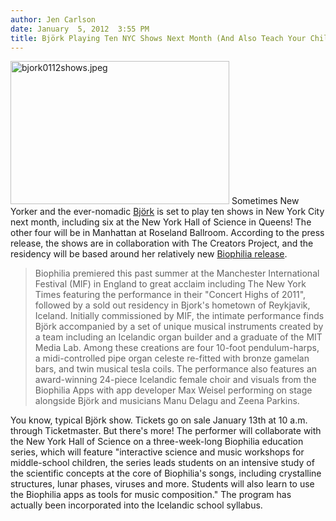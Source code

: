 ```yaml
---
author: Jen Carlson
date: January  5, 2012  3:55 PM
title: Björk Playing Ten NYC Shows Next Month (And Also Teach Your Children Stuff)
---
```


<p><span class="mt-enclosure mt-enclosure-image" style="display: inline;"> <img alt="bjork0112shows.jpeg" src="https://web.archive.org/web/20120119082859im_/http://gothamist.com/attachments/arts_jen/bjork0112shows.jpeg" width="350" height="229" class="image-right"> </span>Sometimes New Yorker and the ever-nomadic <a href="https://web.archive.org/web/20120119082859/http://gothamist.com/tags/bjork">Bj&#xF6;rk</a> is set to play ten shows in New York City next month, including six at the New York Hall of Science in Queens! The other four will be in Manhattan at Roseland Ballroom. According to the press release, the shows are in collaboration with The Creators Project, and the residency will be based around her relatively new <a href="https://web.archive.org/web/20120119082859/http://stereogum.com/744502/stereogum-qa-bjork-talks-biophilia/top-stories/lead-story">Biophilia release</a>.</p>

<blockquote>Biophilia premiered this past summer at the Manchester International Festival (MIF) in England to great acclaim including The New York Times featuring the performance in their &quot;Concert Highs of 2011&quot;, followed by a sold out residency in Bjork&apos;s hometown of Reykjavik, Iceland. Initially commissioned by MIF, the intimate performance finds Bj&#xF6;rk accompanied by a set of unique musical instruments created by a team including an Icelandic organ builder and a graduate of the MIT Media Lab. Among these creations are four 10-foot pendulum-harps, a midi-controlled pipe organ celeste re-fitted with bronze gamelan bars, and twin musical tesla coils. The performance also features an award-winning 24-piece Icelandic female choir and visuals from the Biophilia Apps with app developer Max Weisel performing on stage alongside Bj&#xF6;rk and musicians Manu Delagu and Zeena Parkins.</blockquote> 

<p>You know, typical Bj&#xF6;rk show. Tickets go on sale January 13th at 10 a.m. through Ticketmaster. But there&apos;s more! The performer will collaborate with the New York Hall of Science on a three-week-long Biophilia education series, which will feature &quot;interactive science and music workshops for middle-school children, the series leads students on an intensive study of the scientific concepts at the core of Biophilia&apos;s songs, including crystalline structures, lunar phases, viruses and more. Students will also learn to use the Biophilia apps as tools for music composition.&quot; The program has actually been incorporated into the Icelandic school syllabus.</p>
